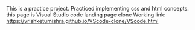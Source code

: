 This is a practice project. Practiced implementing css and html concepts.
this page is Visual Studio code landing page clone
Working link: https://vrishketumishra.github.io/VScode-clone/VScode.html

